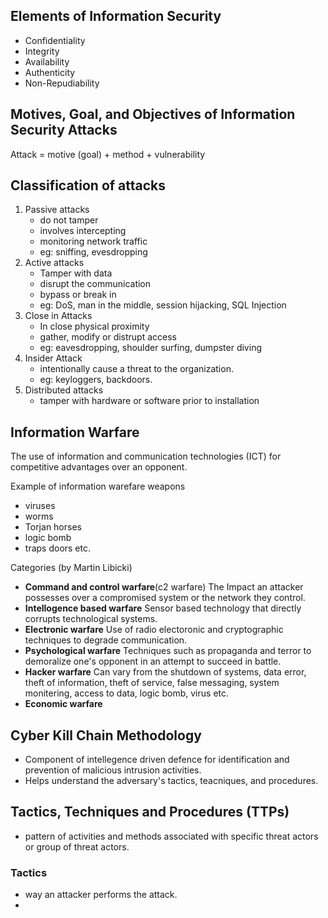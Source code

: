 ## Elements of Information Security
- Confidentiality
- Integrity
- Availability
- Authenticity
- Non-Repudiability

## Motives, Goal, and Objectives of Information Security Attacks

Attack = motive (goal) + method + vulnerability

## Classification of attacks

1. Passive attacks
    - do not tamper
    - involves intercepting
    - monitoring network traffic
    - eg: sniffing, evesdropping
2. Active attacks
    - Tamper with data
    - disrupt the communication
    - bypass or break in
    - eg: DoS, man in the middle, session hijacking, SQL Injection
3. Close in Attacks
    - In close physical proximity
    - gather, modify or distrupt access
    - eg: eavesdropping, shoulder surfing, dumpster diving
4. Insider Attack
    - intentionally cause a threat to the organization.
    - eg: keyloggers, backdoors.
5. Distributed attacks
    - tamper with hardware or software prior to installation

## Information Warfare
The use of information and communication technologies (ICT) for competitive advantages over an opponent.

Example of information warefare weapons
- viruses
- worms
- Torjan horses
- logic bomb
- traps doors etc.

Categories (by Martin Libicki)
- **Command and control warfare**(c2 warfare)
The Impact an attacker possesses over a compromised system or the network they control.
- **Intellogence based warfare**
Sensor based technology that directly corrupts technological systems.
- **Electronic warfare**
Use of radio electoronic and cryptographic techniques to degrade communication.
- **Psychological warfare**
Techniques such as propaganda and terror to demoralize one's opponent in an attempt to succeed in battle.
- **Hacker warfare**
Can vary from the shutdown of systems, data error, theft of information, theft of service, false messaging, system monitering, access to data, logic bomb, virus etc.
- **Economic warfare**




## Cyber Kill Chain Methodology
- Component of intellegence driven defence for identification and prevention of malicious intrusion activities.
- Helps understand the adversary's tactics, teacniques, and procedures.

## Tactics, Techniques and Procedures (TTPs)
- pattern of activities and methods associated with specific threat actors or group of threat actors.

### Tactics
- way an attacker performs the attack.
- 